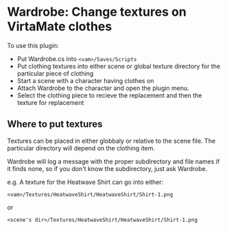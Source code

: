 Wardrobe: Change textures on VirtaMate clothes
==============================================

To use this plugin:

- Put Wardrobe.cs into `<vam>/Saves/Scripts`
- Put clothing textures into either scene or global texture directory
  for the particular piece of clothing
- Start a scene with a character having clothes on
- Attach Wardrobe to the character and open the plugin menu.
- Select the clothing piece to recieve the replacement and then the
  texture for replacement

Where to put textures
---------------------

Textures can be placed in either globbaly or relative to the scene
file. The particular directory will depend on the clothing item.

Wardrobe will log a message with the proper subdirectory and file
names if it finds none, so if you don't know the subdirectory, just
ask Wardrobe.

e.g. A texture for the Heatwave Shirt can go into either:

    <vam>/Textures/HeatwaveShirt/HeatwaveShirt/Shirt-1.png

or

    <scene's dir>/Textures/HeatwaveShirt/HeatwaveShirt/Shirt-1.png
